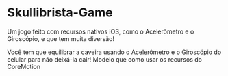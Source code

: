 # Skullibrista-Game

Um jogo feito com recursos nativos iOS, como o Acelerômetro e o Giroscópio, e que tem muita diversão!

Você tem que equilibrar a caveira usando o Acelerômetro e o Giroscópio do celular para não deixá-la cair! Modelo que como usar os recursos do CoreMotion
